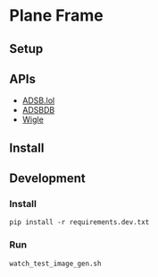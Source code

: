# Plane Frame

## Setup

## APIs
- [ADSB.lol](https://adsb.lol/)
- [ADSBDB](https://www.adsbdb.com/)
- [Wigle](https://wigle.net/)

## Install


## Development

### Install
```
pip install -r requirements.dev.txt
```

### Run
```
watch_test_image_gen.sh
```


